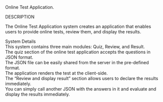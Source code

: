 Online Test Application.<br/>

DESCRIPTION <br/>

The Online Test Application system creates an application that enables users to provide online tests, review them, and display the results.<br/>

System Details <br/>
This system contains three main modules: Quiz, Review, and Result. <br/>
The quiz section of the online test application accepts the questions in JSON format. <br/>
The JSON file can be easily shared from the server in the pre-defined format. <br/>
The application renders the test at the client-side. <br/>
The “Review and display result” section allows users to declare the results immediately. <br/>
You can simply call another JSON with the answers in it and evaluate and display the results immediately.
